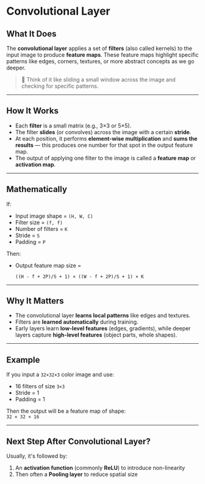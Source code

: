 # **Convolutional Layer**

## **What It Does**

The **convolutional layer** applies a set of **filters** (also called kernels) to the input image to produce **feature maps**. These feature maps highlight specific patterns like edges, corners, textures, or more abstract concepts as we go deeper.

> 🧠 Think of it like sliding a small window across the image and checking for specific patterns.

---

## **How It Works**

- Each **filter** is a small matrix (e.g., 3×3 or 5×5).
- The filter **slides** (or convolves) across the image with a certain **stride**.
- At each position, it performs **element-wise multiplication** and **sums the results** — this produces one number for that spot in the output feature map.
- The output of applying one filter to the image is called a **feature map** or **activation map**.

---

## **Mathematically**

If:
- Input image shape = `(H, W, C)`
- Filter size = `(f, f)`
- Number of filters = `K`
- Stride = `S`
- Padding = `P`

Then:
- Output feature map size =  
  ```
  ((H - f + 2P)/S + 1) × ((W - f + 2P)/S + 1) × K
  ```

---

## **Why It Matters**

- The convolutional layer **learns local patterns** like edges and textures.
- Filters are **learned automatically** during training.
- Early layers learn **low-level features** (edges, gradients), while deeper layers capture **high-level features** (object parts, whole shapes).

---

## **Example**

If you input a `32×32×3` color image and use:
- 16 filters of size `3×3`
- Stride = 1
- Padding = 1

Then the output will be a feature map of shape:  
`32 × 32 × 16`

---

## **Next Step After Convolutional Layer?**
Usually, it's followed by:
1. An **activation function** (commonly **ReLU**) to introduce non-linearity
2. Then often a **Pooling layer** to reduce spatial size

